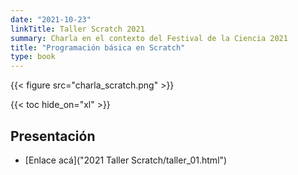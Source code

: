 ```yaml
---
date: "2021-10-23"
linkTitle: Taller Scratch 2021
summary: Charla en el contexto del Festival de la Ciencia 2021
title: "Programación básica en Scratch"
type: book
---
```


{{< figure src="charla_scratch.png" >}}

{{< toc hide_on="xl" >}}

## Presentación

- [Enlace acá]("2021 Taller Scratch/taller_01.html")
